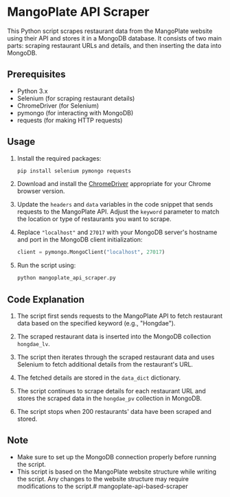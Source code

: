 # MangoPlate API Scraper

This Python script scrapes restaurant data from the MangoPlate website using their API and stores it in a MongoDB database. It consists of two main parts: scraping restaurant URLs and details, and then inserting the data into MongoDB.

## Prerequisites

- Python 3.x
- Selenium (for scraping restaurant details)
- ChromeDriver (for Selenium)
- pymongo (for interacting with MongoDB)
- requests (for making HTTP requests)

## Usage

1. Install the required packages:
   ```bash
   pip install selenium pymongo requests
   ```

2. Download and install the [ChromeDriver](https://sites.google.com/chromium.org/driver/) appropriate for your Chrome browser version.

3. Update the `headers` and `data` variables in the code snippet that sends requests to the MangoPlate API. Adjust the `keyword` parameter to match the location or type of restaurants you want to scrape.

4. Replace `"localhost"` and `27017` with your MongoDB server's hostname and port in the MongoDB client initialization:
   ```python
   client = pymongo.MongoClient("localhost", 27017)
   ```

5. Run the script using:
   ```bash
   python mangoplate_api_scraper.py
   ```

## Code Explanation

1. The script first sends requests to the MangoPlate API to fetch restaurant data based on the specified keyword (e.g., "Hongdae").

2. The scraped restaurant data is inserted into the MongoDB collection `hongdae_lv`.

3. The script then iterates through the scraped restaurant data and uses Selenium to fetch additional details from the restaurant's URL.

4. The fetched details are stored in the `data_dict` dictionary.

5. The script continues to scrape details for each restaurant URL and stores the scraped data in the `hongdae_pv` collection in MongoDB.

6. The script stops when 200 restaurants' data have been scraped and stored.

## Note

- Make sure to set up the MongoDB connection properly before running the script.
- This script is based on the MangoPlate website structure while writing the script. Any changes to the website structure may require modifications to the script.# mangoplate-api-based-scraper

